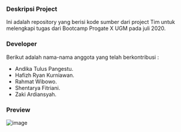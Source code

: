 ### Deskripsi Project
Ini adalah repository yang berisi kode sumber dari project Tim untuk melengkapi tugas dari Bootcamp Progate X UGM pada juli 2020.

### Developer
Berikut adalah nama-nama anggota yang telah berkontribusi :

- Andika Tulus Pangestu.
- Hafizh Ryan Kurniawan.
- Rahmat Wibowo.
- Shentarya Fitriani.
- Zaki Ardiansyah.

### Preview
![image](https://user-images.githubusercontent.com/62005221/183346090-275f6ba7-d62d-4a4d-a12b-0530cdb459c6.png)

